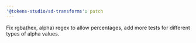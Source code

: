 ```yaml
---
'@tokens-studio/sd-transforms': patch
---
```


Fix rgba(hex, alpha) regex to allow percentages, add more tests for different types of alpha values.
